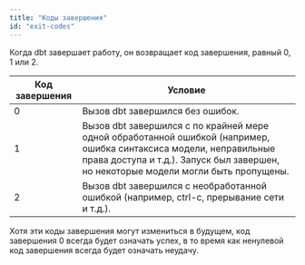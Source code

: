 ```yaml
---
title: "Коды завершения"
id: "exit-codes"
---
```


Когда dbt завершает работу, он возвращает код завершения, равный 0, 1 или 2.

| Код завершения | Условие |
| -------------- | ------- |
| 0 | Вызов dbt завершился без ошибок. |
| 1 | Вызов dbt завершился с по крайней мере одной обработанной ошибкой (например, ошибка синтаксиса модели, неправильные права доступа и т.д.). Запуск был завершен, но некоторые модели могли быть пропущены. |
| 2 | Вызов dbt завершился с необработанной ошибкой (например, ctrl-c, прерывание сети и т.д.). |

Хотя эти коды завершения могут измениться в будущем, код завершения 0 всегда будет означать успех, в то время как ненулевой код завершения всегда будет означать неудачу.
